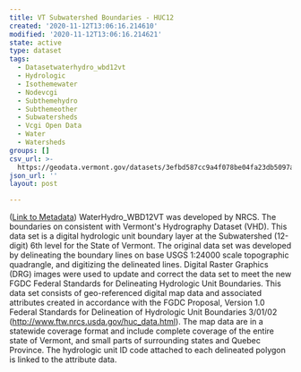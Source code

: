 ```yaml
---
title: VT Subwatershed Boundaries - HUC12
created: '2020-11-12T13:06:16.214610'
modified: '2020-11-12T13:06:16.214621'
state: active
type: dataset
tags:
  - Datasetwaterhydro_wbd12vt
  - Hydrologic
  - Isothemewater
  - Nodevcgi
  - Subthemehydro
  - Subthemeother
  - Subwatersheds
  - Vcgi Open Data
  - Water
  - Watersheds
groups: []
csv_url: >-
  https://geodata.vermont.gov/datasets/3efbd587cc9a4f078be04fa23db5097a_9.csv?outSR=%7B%22latestWkid%22%3A32145%2C%22wkid%22%3A32145%7D
json_url: ''
layout: post

---
```

(<a href='http://maps.vcgi.vermont.gov/gisdata/metadata/WaterHydro_WBD12VT.htm' target='_blank'>Link to Metadata</a>) WaterHydro_WBD12VT was developed by NRCS. The boundaries on consistent with Vermont's Hydrography Dataset (VHD). This data set is a digital hydrologic unit boundary layer at the Subwatershed (12-digit) 6th level for the State of Vermont. The original data set was developed by delineating the boundary lines on base USGS 1:24000 scale topographic quadrangle, and digitizing the delineated lines. Digital Raster Graphics (DRG) images were used to update and correct the data set to meet the new FGDC Federal Standards for Delineating Hydrologic Unit Boundaries. This data set consists of geo-referenced digital map data and associated attributes created in accordance with the FGDC Proposal, Version 1.0 Federal Standards for Delineation of Hydrologic Unit Boundaries 3/01/02 (http://www.ftw.nrcs.usda.gov/huc_data.html). The map data are in a statewide coverage format and include complete coverage of the entire state of Vermont, and small parts of surrounding states and Quebec Province. The hydrologic unit ID code attached to each delineated polygon is linked to the attribute data.
